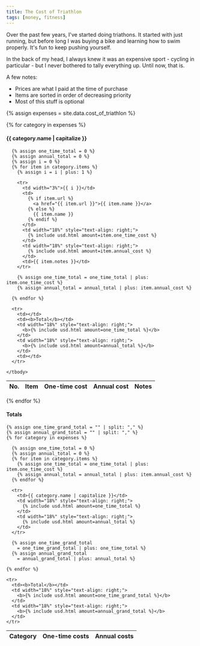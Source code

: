 ```yaml
---
title: The Cost of Triathlon
tags: [money, fitness]
---
```


Over the past few years, I've started doing triathons. It started with just
running, but before long I was buying a bike and learning how to swim properly.
It's fun to keep pushing yourself.

In the back of my head, I always knew it was an expensive sport - cycling in
particular - but I never bothered to tally everything up. Until now, that is.

A few notes:

- Prices are what I paid at the time of purchase
- Items are sorted in order of decreasing priority
- Most of this stuff is optional

{% assign expenses = site.data.cost_of_triathlon %}

{% for category in expenses %}
#### {{ category.name | capitalize }}
  <table class="table table-sm table-bordered table-striped">
    <thead>
      <tr>
        <th scope="col">No.</th>
        <th scope="col">Item</th>
        <th scope="col">One-time cost</th>
        <th scope="col">Annual cost</th>
        <th scope="col">Notes</th>
      </tr>
    </thead>
    <tbody>

      {% assign one_time_total = 0 %}
      {% assign annual_total = 0 %}
      {% assign i = 0 %}
      {% for item in category.items %}
        {% assign i = i | plus: 1 %}

        <tr>
          <td width="3%">{{ i }}</td>
          <td>
            {% if item.url %}
              <a href="{{ item.url }}">{{ item.name }}</a>
            {% else %}
              {{ item.name }}
            {% endif %}
          </td>
          <td width="18%" style="text-align: right;">
            {% include usd.html amount=item.one_time_cost %}
          </td>
          <td width="18%" style="text-align: right;">
            {% include usd.html amount=item.annual_cost %}
          </td>
          <td>{{ item.notes }}</td>
        </tr>

        {% assign one_time_total = one_time_total | plus: item.one_time_cost %}
        {% assign annual_total = annual_total | plus: item.annual_cost %}

      {% endfor %}

      <tr>
        <td></td>
        <td><b>Total</b></td>
        <td width="18%" style="text-align: right;">
          <b>{% include usd.html amount=one_time_total %}</b>
        </td>
        <td width="18%" style="text-align: right;">
          <b>{% include usd.html amount=annual_total %}</b>
        </td>
        <td></td>
      </tr>

    </tbody>
  </table>
{% endfor %}


#### Totals
<table class="table table-sm table-bordered table-striped">
  <thead>
    <tr>
      <th scope="col">Category</th>
      <th scope="col">One-time costs</th>
      <th scope="col">Annual costs</th>
    </tr>
  </thead>
  <tbody>

    {% assign one_time_grand_total = "" | split: "," %}
    {% assign annual_grand_total = "" | split: "," %}
    {% for category in expenses %}

      {% assign one_time_total = 0 %}
      {% assign annual_total = 0 %}
      {% for item in category.items %}
        {% assign one_time_total = one_time_total | plus: item.one_time_cost %}
        {% assign annual_total = annual_total | plus: item.annual_cost %}
      {% endfor %}

      <tr>
        <td>{{ category.name | capitalize }}</td>
        <td width="18%" style="text-align: right;">
          {% include usd.html amount=one_time_total %}
        </td>
        <td width="18%" style="text-align: right;">
          {% include usd.html amount=annual_total %}
        </td>
      </tr>

      {% assign one_time_grand_total
        = one_time_grand_total | plus: one_time_total %}
      {% assign annual_grand_total
        = annual_grand_total | plus: annual_total %}

    {% endfor %}

    <tr>
      <td><b>Total</b></td>
      <td width="18%" style="text-align: right;">
        <b>{% include usd.html amount=one_time_grand_total %}</b>
      </td>
      <td width="18%" style="text-align: right;">
        <b>{% include usd.html amount=annual_grand_total %}</b>
      </td>
    </tr>

  </tbody>
</table>
